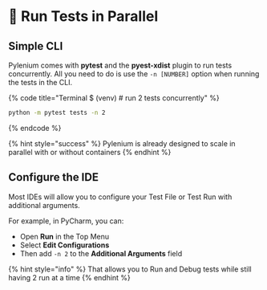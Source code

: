 # 🔀 Run Tests in Parallel

## Simple CLI

Pylenium comes with **pytest** and the **pyest-xdist** plugin to run tests concurrently. All you need to do is use the `-n [NUMBER]` option when running the tests in the CLI.

{% code title="Terminal $ (venv) # run 2 tests concurrently" %}
```bash
python -m pytest tests -n 2
```
{% endcode %}

{% hint style="success" %}
&#x20;Pylenium is already designed to scale in parallel with or without containers
{% endhint %}

## Configure the IDE

Most IDEs will allow you to configure your Test File or Test Run with additional arguments.

For example, in PyCharm, you can:

* Open **Run** in the Top Menu
* Select **Edit Configurations**
* Then add `-n 2` to the **Additional Arguments** field

{% hint style="info" %}
That allows you to Run and Debug tests while still having 2 run at a time
{% endhint %}

